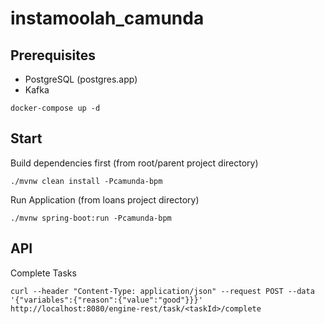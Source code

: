 # instamoolah_camunda

## Prerequisites
* PostgreSQL (postgres.app)
* Kafka

```
docker-compose up -d
```
## Start
Build dependencies first (from root/parent project directory)
```
./mvnw clean install -Pcamunda-bpm
```

Run Application (from loans project directory)
```
./mvnw spring-boot:run -Pcamunda-bpm
```

## API
Complete Tasks
```
curl --header "Content-Type: application/json" --request POST --data '{"variables":{"reason":{"value":"good"}}}' http://localhost:8080/engine-rest/task/<taskId>/complete
```

